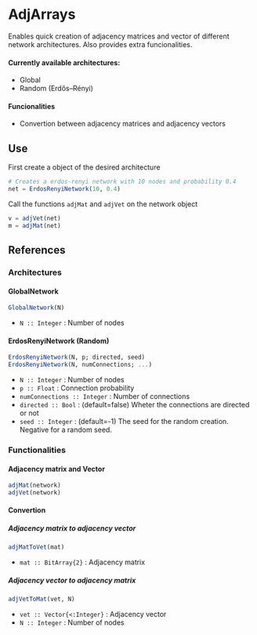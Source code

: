 AdjArrays
=========

Enables quick creation of adjacency matrices and vector of different
network architectures.
Also provides extra funcionalities.

#### Currently available architectures:
- Global
- Random (Erdős–Rényi)

#### Funcionalities
- Convertion between adjacency matrices and adjacency vectors


## Use

First create a object of the desired architecture

``` julia
# Creates a erdos-renyi network with 10 nodes and probability 0.4
net = ErdosRenyiNetwork(10, 0.4)
```

Call the functions `adjMat` and `adjVet` on the network object

``` julia
v = adjVet(net)
m = adjMat(net)
```


## References

### Architectures

#### GlobalNetwork
```julia
GlobalNetwork(N)
```
- `N :: Integer` : Number of nodes

#### ErdosRenyiNetwork (Random)
```julia
ErdosRenyiNetwork(N, p; directed, seed)
ErdosRenyiNetwork(N, numConnections; ...)
```
- `N :: Integer` : Number of nodes
- `p :: Float`   : Connection probability
- `numConnections :: Integer` : Number of connections
- `directed :: Bool` : (default=false) Wheter the connections are directed or not
- `seed :: Integer` : (default=-1) The seed for the random creation. Negative for a random seed.


### Functionalities
#### Adjacency matrix and Vector
``` julia
adjMat(network)
adjVet(network)
```


#### Convertion
##### Adjacency matrix to adjacency vector
``` julia
adjMatToVet(mat)
```

- `mat :: BitArray{2}` : Adjacency matrix

##### Adjacency vector to adjacency matrix
``` julia
adjVetToMat(vet, N)
```
- `vet :: Vector{<:Integer}` : Adjacency vector
- `N :: Integer` : Number of nodes

